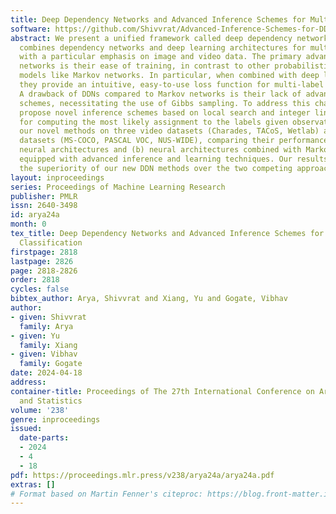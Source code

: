 ```yaml
---
title: Deep Dependency Networks and Advanced Inference Schemes for Multi-Label Classification
software: https://github.com/Shivvrat/Advanced-Inference-Schemes-for-DDNs
abstract: We present a unified framework called deep dependency networks (DDNs) that
  combines dependency networks and deep learning architectures for multi-label classification,
  with a particular emphasis on image and video data. The primary advantage of dependency
  networks is their ease of training, in contrast to other probabilistic graphical
  models like Markov networks. In particular, when combined with deep learning architectures,
  they provide an intuitive, easy-to-use loss function for multi-label classification.
  A drawback of DDNs compared to Markov networks is their lack of advanced inference
  schemes, necessitating the use of Gibbs sampling. To address this challenge, we
  propose novel inference schemes based on local search and integer linear programming
  for computing the most likely assignment to the labels given observations. We evaluate
  our novel methods on three video datasets (Charades, TACoS, Wetlab) and three image
  datasets (MS-COCO, PASCAL VOC, NUS-WIDE), comparing their performance with (a) basic
  neural architectures and (b) neural architectures combined with Markov networks
  equipped with advanced inference and learning techniques. Our results demonstrate
  the superiority of our new DDN methods over the two competing approaches.
layout: inproceedings
series: Proceedings of Machine Learning Research
publisher: PMLR
issn: 2640-3498
id: arya24a
month: 0
tex_title: Deep Dependency Networks and Advanced Inference Schemes for Multi-Label
  Classification
firstpage: 2818
lastpage: 2826
page: 2818-2826
order: 2818
cycles: false
bibtex_author: Arya, Shivvrat and Xiang, Yu and Gogate, Vibhav
author:
- given: Shivvrat
  family: Arya
- given: Yu
  family: Xiang
- given: Vibhav
  family: Gogate
date: 2024-04-18
address:
container-title: Proceedings of The 27th International Conference on Artificial Intelligence
  and Statistics
volume: '238'
genre: inproceedings
issued:
  date-parts:
  - 2024
  - 4
  - 18
pdf: https://proceedings.mlr.press/v238/arya24a/arya24a.pdf
extras: []
# Format based on Martin Fenner's citeproc: https://blog.front-matter.io/posts/citeproc-yaml-for-bibliographies/
---
```

